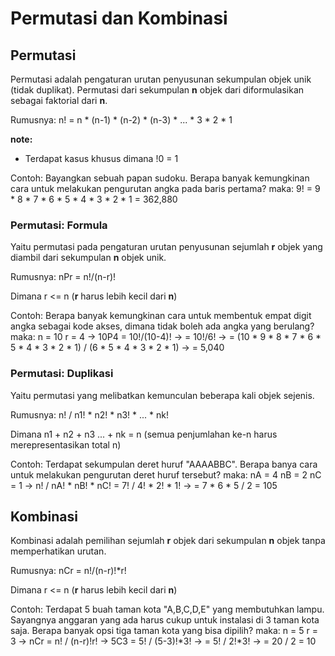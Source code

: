 # Permutasi dan Kombinasi
## Permutasi
Permutasi adalah pengaturan urutan penyusunan sekumpulan objek unik (tidak duplikat). Permutasi dari sekumpulan **n** objek dari diformulasikan sebagai faktorial dari **n**.

Rumusnya:
n! = n * (n-1) * (n-2) * (n-3) * ... * 3 * 2 * 1

**note:**
- Terdapat kasus khusus dimana !0 = 1

Contoh:
Bayangkan sebuah papan sudoku. Berapa banyak kemungkinan cara untuk melakukan pengurutan angka pada baris pertama?
maka:
9! = 9 * 8 * 7 * 6 * 5 * 4 * 3 * 2 * 1 = 362,880

### Permutasi: Formula
Yaitu permutasi pada pengaturan urutan penyusunan sejumlah **r** objek yang diambil dari sekumpulan **n** objek unik.

Rumusnya:
nPr = n!/(n-r)!

Dimana r <= n (**r** harus lebih kecil dari **n**)

Contoh:
Berapa banyak kemungkinan cara untuk membentuk empat digit angka sebagai kode akses, dimana tidak boleh ada angka yang berulang?
maka:
n = 10
r = 4
-> 10P4 = 10!/(10-4)!
-> = 10!/6!
-> = (10 * 9 * 8 * 7 * 6 * 5 * 4 * 3 * 2 * 1) / (6 * 5 * 4 * 3 * 2 * 1)
-> = 5,040

### Permutasi: Duplikasi
Yaitu permutasi yang melibatkan kemunculan beberapa kali objek sejenis.

Rumusnya:
n! / n1! * n2! * n3! * ... * nk!

Dimana n1 + n2 + n3 ... + nk = n (semua penjumlahan ke-n harus merepresentasikan total n)

Contoh:
Terdapat sekumpulan deret huruf "AAAABBC". Berapa banya cara untuk melakukan pengurutan deret huruf tersebut?
maka:
nA = 4
nB = 2
nC = 1
-> n! / nA! * nB! * nC! = 7! / 4! * 2! * 1!
-> = 7 * 6 * 5 / 2 = 105

## Kombinasi
Kombinasi adalah pemilihan sejumlah **r** objek dari sekumpulan **n** objek tanpa memperhatikan urutan.

Rumusnya:
nCr = n!/(n-r)!*r!

Dimana r <= n (**r** harus lebih kecil dari **n**)

Contoh:
Terdapat 5 buah taman kota "A,B,C,D,E" yang membutuhkan lampu. Sayangnya anggaran yang ada harus cukup untuk instalasi di 3 taman kota saja. Berapa banyak opsi tiga taman kota yang bisa dipilih?
maka:
n = 5
r = 3
-> nCr = n! / (n-r)!r!
-> 5C3 = 5! / (5-3)!*3!
-> = 5! / 2!*3!
-> = 20 / 2 = 10